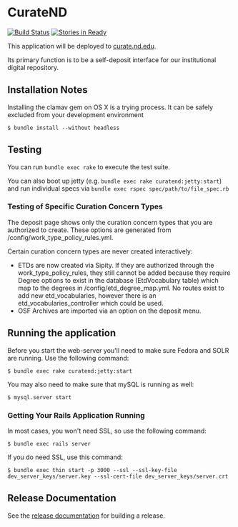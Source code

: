 # CurateND
[![Build Status](https://travis-ci.org/ndlib/curate_nd.svg?branch=master)](https://travis-ci.org/ndlib/curate_nd)
[![Stories in Ready](https://badge.waffle.io/ndlib/curate_nd.png?label=ready&title=Ready)](https://waffle.io/ndlib/curate_nd)

This application will be deployed to [curate.nd.edu](http://curate.nd.edu).

Its primary function is to be a self-deposit interface for our institutional digital repository.

## Installation Notes

Installing the clamav gem on OS X is a trying process. It can be safely excluded
from your development environment

```console
$ bundle install --without headless
```

## Testing

You can run `bundle exec rake` to execute the test suite.

You can also boot up jetty (e.g. `bundle exec rake curatend:jetty:start`) and run individual specs via `bundle exec rspec spec/path/to/file_spec.rb`

### Testing of Specific Curation Concern Types

The deposit page shows only the curation concern types that you are authorized to create. These options are generated from /config/work_type_policy_rules.yml.

Certain curation concern types are never created interactively:
* ETDs are now created via Sipity. If they are authorized through the work_type_policy_rules, they still cannot be added because they require Degree options to exist in the database (EtdVocabulary table) which map to the degrees in /config/etd_degree_map.yml. No routes exist to add new etd_vocabularies, however there is an etd_vocabularies_controller which could be used.
* OSF Archives are imported via an option on the deposit menu.


## Running the application

Before you start the web-server you'll need to make sure Fedora and SOLR are running. Use the following command:

```console
$ bundle exec rake curatend:jetty:start
```

You may also need to make sure that mySQL is running as well:

```console
$ mysql.server start
```

### Getting Your Rails Application Running

In most cases, you won't need SSL, so use the following command:

```console
$ bundle exec rails server
```

If you do need SSL, use this command:

```console
$ bundle exec thin start -p 3000 --ssl --ssl-key-file dev_server_keys/server.key --ssl-cert-file dev_server_keys/server.crt
```

## Release Documentation

See the [release documentation](https://docs.google.com/a/nd.edu/document/d/16weRctSzt8Iw2y55nwOKPBSgGDO_4lgti3CxaW3P2pc/edit?usp=sharing) for building a release.
